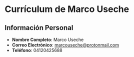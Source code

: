 # Currículum de Marco Useche

## Información Personal
- **Nombre Completo**: Marco Useche
- **Correo Electrónico**: marcouseche@protonmail.com
- **Teléfono**: 04120425688
